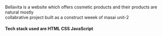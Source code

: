 
Bellavita is a website which offers cosmetic products and their products are natural mostly <br>
collabrative project built as a construct weeek of masai unit-2



<h4>Tech stack used are HTML CSS JavaScript</h4>
